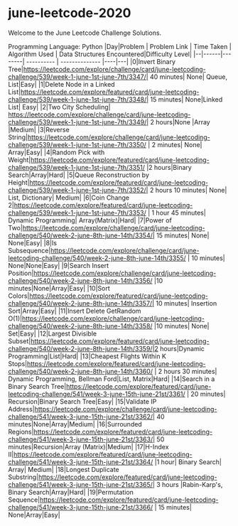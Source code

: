 # june-leetcode-2020

Welcome to the June Leetcode Challenge Solutions.

Programming Language: Python
|Day|Problem | Problem Link | Time Taken | Algorithm Used | Data Structures Encountered|Difficulty Level|
|--|------|--------| ---------- | -------------- |----|---|
|0|Invert Binary Tree|https://leetcode.com/explore/challenge/card/june-leetcoding-challenge/539/week-1-june-1st-june-7th/3347/| 40 minutes| None| Queue, List|Easy|
|1|Delete Node in a Linked List|https://leetcode.com/explore/featured/card/june-leetcoding-challenge/539/week-1-june-1st-june-7th/3348/| 15 minutes| None|Linked List| Easy|
|2|Two City Scheduling| https://leetcode.com/explore/challenge/card/june-leetcoding-challenge/539/week-1-june-1st-june-7th/3349/| 2 hours|None |Array |Medium|
|3|Reverse String|https://leetcode.com/explore/challenge/card/june-leetcoding-challenge/539/week-1-june-1st-june-7th/3350/ | 2 minutes| None| Array|Easy|
|4|Random Pick with Weight|https://leetcode.com/explore/featured/card/june-leetcoding-challenge/539/week-1-june-1st-june-7th/3351/ |2 hours|Binary Search|Array|Hard|
|5|Queue Reconstruction by Height|https://leetcode.com/explore/featured/card/june-leetcoding-challenge/539/week-1-june-1st-june-7th/3352/| 2 hours 10 minutes| None| List, Dictionary| Medium|
|6|Coin Change 2|https://leetcode.com/explore/featured/card/june-leetcoding-challenge/539/week-1-june-1st-june-7th/3353/ | 1 hour 45 minutes| Dynamic Programming| Array(Matrix)|Hard|
|7|Power of Two|https://leetcode.com/explore/challenge/card/june-leetcoding-challenge/540/week-2-june-8th-june-14th/3354/| 15 minutes| None| None|Easy|
|8|Is Subsequence|https://leetcode.com/explore/challenge/card/june-leetcoding-challenge/540/week-2-june-8th-june-14th/3355/ | 10 minutes| None|None|Easy|
|9|Search Insert Position|https://leetcode.com/explore/challenge/card/june-leetcoding-challenge/540/week-2-june-8th-june-14th/3356/ |10 minutes|None|Array|Easy|
|10|Sort Colors|https://leetcode.com/explore/featured/card/june-leetcoding-challenge/540/week-2-june-8th-june-14th/3357/| 10 minutes| Insertion Sort|Array|Easy|
|11|Insert Delete GetRandom O(1)|https://leetcode.com/explore/challenge/card/june-leetcoding-challenge/540/week-2-june-8th-june-14th/3358/ |10 minutes| None| Set|Easy|
|12|Largest Divisible Subset|https://leetcode.com/explore/featured/card/june-leetcoding-challenge/540/week-2-june-8th-june-14th/3359/|2 hours|Dynamic Programming|List|Hard|
|13|Cheapest Flights Within K Stops|https://leetcode.com/explore/featured/card/june-leetcoding-challenge/540/week-2-june-8th-june-14th/3360/ | 2 hours 30 minutes| Dynamic Programming, Bellman Ford|List, Matrix|Hard|
|14|Search in a Binary Search Tree|https://leetcode.com/explore/featured/card/june-leetcoding-challenge/541/week-3-june-15th-june-21st/3361/ | 20 minutes| Recursion|Binary Search Tree|Easy|
|15|Validate IP Address|https://leetcode.com/explore/challenge/card/june-leetcoding-challenge/541/week-3-june-15th-june-21st/3362/| 40 minutes|None|Array|Medium|
|16|Surrounded Regions|https://leetcode.com/explore/featured/card/june-leetcoding-challenge/541/week-3-june-15th-june-21st/3363/| 50 minutes|Recursion|Array (Matrix)|Medium|
|17|H-Index II|https://leetcode.com/explore/featured/card/june-leetcoding-challenge/541/week-3-june-15th-june-21st/3364/ |1 hour| Binary Search| Array| Medium|
|18|Longest Duplicate Substring|https://leetcode.com/explore/featured/card/june-leetcoding-challenge/541/week-3-june-15th-june-21st/3365/| 3 hours |Rabin-Karp's, Binary Search|Array|Hard|
|19|Permutation Sequence|https://leetcode.com/explore/featured/card/june-leetcoding-challenge/541/week-3-june-15th-june-21st/3366/ | 15 minutes| None|Array|Easy|
